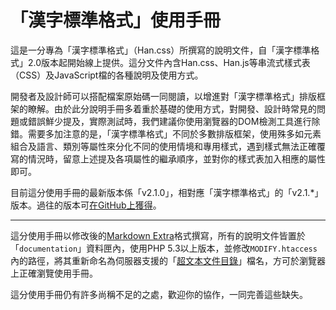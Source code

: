 

「漢字標準格式」使用手冊
======


這是一分專為「漢字標準格式」（Han.css）所撰寫的說明文件，自「漢字標準格式」2.0版本起開始線上提供。這分文件內含Han.css、Han.js等串流式樣式表（CSS）及JavaScript檔的各種說明及使用方式。

開發者及設計師可以搭配檔案原始碼一同閱讀，以增進對「漢字標準格式」排版框架的瞭解。由於此分說明手冊多着重於基礎的使用方式，對開發、設計時常見的問題或錯誤鮮少提及，實際測試時，我們建議你使用瀏覽器的DOM檢測工具進行除錯。需要多加注意的是，「漢字標準格式」不同於多數排版框架，使用殊多如元素組合及語言、類別等屬性來分化不同的使用情境和專用樣式，遇到樣式無法正確覆寫的情況時，留意上述提及各項屬性的繼承順序，並對你的樣式表加入相應的屬性即可。

目前這分使用手冊的最新版本係「v2.1.0」，相對應「漢字標準格式」的「v2.1.*」版本。過往的版本可[在GitHub上獲得][releases]。

[releases]: https://github.com/ethantw/Manual-of-Han/releases



***

這分使用手冊以修改後的[Markdown Extra]格式撰寫，所有的說明文件皆置於「`documentation`」資料匣內，使用PHP 5.3以上版本，並修改`MODIFY.htaccess`內的路徑，將其重新命名為伺服器支援的「[超文本文件目錄][htaccess]」檔名，方可於瀏覽器上正確瀏覽使用手冊。

[Markdown Extra]: http://michelf.ca/projects/php-markdown/extra
[htaccess]: https://zh.wikipedia.org/wiki/.htaccess


這分使用手冊仍有許多尚稱不足的之處，歡迎你的協作，一同完善這些缺失。


















